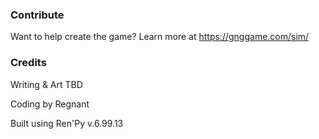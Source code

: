 ### Contribute

Want to help create the game? Learn more at https://gnggame.com/sim/

### Credits

Writing & Art TBD

Coding by Regnant

Built using Ren'Py v.6.99.13

